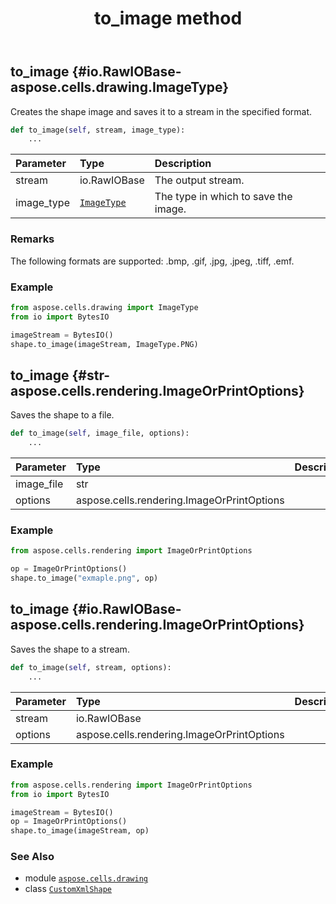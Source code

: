 ﻿---
title: to_image method
second_title: Aspose.Cells for Python via .NET API References
description: 
type: docs
weight: 220
url: /aspose.cells.drawing/customxmlshape/to_image/
is_root: false
---

## to_image {#io.RawIOBase-aspose.cells.drawing.ImageType}

Creates the shape image and saves it to a stream in the specified format.



```python
def to_image(self, stream, image_type):
    ...
```


| Parameter | Type | Description |
| :- | :- | :- |
| stream | io.RawIOBase | The output stream. |
| image_type | [`ImageType`](/cells/python-net/aspose.cells.drawing/imagetype) | The type in which to save the image. |
### Remarks

The following formats are supported: 
.bmp, .gif, .jpg, .jpeg, .tiff, .emf.
### Example 


```python
from aspose.cells.drawing import ImageType
from io import BytesIO

imageStream = BytesIO()
shape.to_image(imageStream, ImageType.PNG)

```


## to_image {#str-aspose.cells.rendering.ImageOrPrintOptions}

Saves the shape to a file.



```python
def to_image(self, image_file, options):
    ...
```


| Parameter | Type | Description |
| :- | :- | :- |
| image_file | str |  |
| options | aspose.cells.rendering.ImageOrPrintOptions |  |

### Example 


```python
from aspose.cells.rendering import ImageOrPrintOptions

op = ImageOrPrintOptions()
shape.to_image("exmaple.png", op)

```


## to_image {#io.RawIOBase-aspose.cells.rendering.ImageOrPrintOptions}

Saves the shape to a stream.



```python
def to_image(self, stream, options):
    ...
```


| Parameter | Type | Description |
| :- | :- | :- |
| stream | io.RawIOBase |  |
| options | aspose.cells.rendering.ImageOrPrintOptions |  |

### Example 


```python
from aspose.cells.rendering import ImageOrPrintOptions
from io import BytesIO

imageStream = BytesIO()
op = ImageOrPrintOptions()
shape.to_image(imageStream, op)

```



### See Also
* module [`aspose.cells.drawing`](../../)
* class [`CustomXmlShape`](/cells/python-net/aspose.cells.drawing/customxmlshape)
